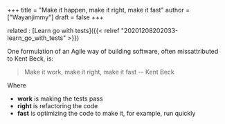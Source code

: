 +++
title = "Make it happen, make it right, make it fast"
author = ["Wayanjimmy"]
draft = false
+++

related
: [Learn go with tests]({{< relref "20201208202033-learn_go_with_tests" >}})

One formulation of an Agile way of building software, often missattributed to Kent Beck, is:

> Make it work, make it right, make it fast -- Kent Beck

Where

-   **work** is making the tests pass
-   **right** is refactoring the code
-   **fast** is optimizing the code to make it, for example, run quickly

